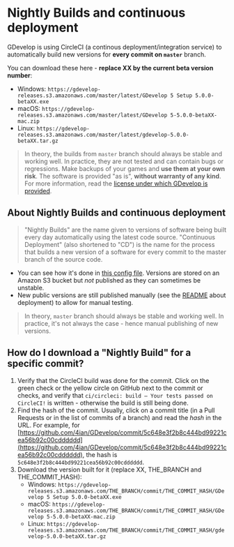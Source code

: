 # Nightly Builds and continuous deployment

GDevelop is using CircleCI \(a continous deployment/integration service\) to automatically build new versions for **every commit on `master`** branch.

You can download these here - **replace XX by the current beta version number**:

* Windows: `https://gdevelop-releases.s3.amazonaws.com/master/latest/GDevelop 5 Setup 5.0.0-betaXX.exe`
* macOS: `https://gdevelop-releases.s3.amazonaws.com/master/latest/GDevelop 5-5.0.0-betaXX-mac.zip`
* Linux: `https://gdevelop-releases.s3.amazonaws.com/master/latest/gdevelop-5.0.0-betaXX.tar.gz`

> In theory, the builds from `master` branch should always be stable and working well. In practice, they are not tested and can contain bugs or regressions. Make backups of your games and **use them at your own risk**. The software is provided "as is", **without warranty of any kind**. For more information, read the [license under which GDevelop is provided](https://github.com/4ian/GDevelop/blob/master/license.txt).

## About Nightly Builds and continuous deployment

> "Nightly Builds" are the name given to versions of software being built every day automatically using the latest code source. "Continuous Deployment" \(also shortened to "CD"\) is the name for the process that builds a new version of a software for every commit to the master branch of the source code.

* You can see how it's done in [this config file](https://github.com/4ian/GDevelop/blob/master/.circleci/config.yml). Versions are stored on an Amazon S3 bucket but _not_ published as they can sometimes be unstable.
* New public versions are still published manually \(see the [README](../) about deployment\) to allow for manual testing.

> In theory, `master` branch should always be stable and working well. In practice, it's not always the case - hence manual publishing of new versions.

## How do I download a "Nightly Build" for a specific commit?

1. Verify that the CircleCI build was done for the commit. Click on the green check or the yellow circle on GitHub next to the commit or checks, and verify that `ci/circleci: build — Your tests passed on CircleCI!` is written - otherwise the build is still being done.
2. Find the hash of the commit. Usually, click on a commit title \(in a Pull Requests or in the list of commits of a branch\) and read the _hash_ in the URL. For example, for [https://github.com/4ian/GDevelop/commit/5c648e3f2b8c444bd99221cea56b92c00cdddddd](https://github.com/4ian/GDevelop/commit/5c648e3f2b8c444bd99221cea56b92c00cdddddd), the hash is `5c648e3f2b8c444bd99221cea56b92c00cdddddd`.
3. Download the version built for it \(replace XX, THE\_BRANCH and THE\_COMMIT\_HASH\):
   * Windows: `https://gdevelop-releases.s3.amazonaws.com/THE_BRANCH/commit/THE_COMMIT_HASH/GDevelop 5 Setup 5.0.0-betaXX.exe`
   * macOS: `https://gdevelop-releases.s3.amazonaws.com/THE_BRANCH/commit/THE_COMMIT_HASH/GDevelop 5-5.0.0-betaXX-mac.zip`
   * Linux: `https://gdevelop-releases.s3.amazonaws.com/THE_BRANCH/commit/THE_COMMIT_HASH/gdevelop-5.0.0-betaXX.tar.gz`

